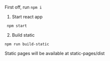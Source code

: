 
First off, run `npm i`
1. Start react app
```
 npm start
```
2. Build static
```
npm run build-static
```
Static pages will be available at static-pages/dist
